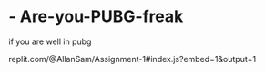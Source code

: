 # - Are-you-PUBG-freak

if you are well in pubg

<P>replit.com/@AllanSam/Assignment-1#index.js?embed=1&output=1
